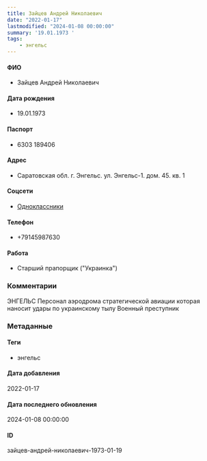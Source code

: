 ```yaml
---
title: Зайцев Андрей Николаевич
date: "2022-01-17"
lastmodified: "2024-01-08 00:00:00"
summary: '19.01.1973 '
tags: 
    - энгельс
---
```

<!--# pp1-->
<!--## Фигурант-->
<!--### Личные данные-->
#### ФИО
- Зайцев Андрей Николаевич
#### Дата рождения
- 19.01.1973
#### Паспорт
- 6303 189406
#### Адрес
- Саратовская обл. г. Энгельс. ул. Энгельс-1. дом. 45. кв. 1
#### Соцсети
- [Одноклассники](https://ok.ru/profile/556937185777)
#### Телефон
- +79145987630
#### Работа
- Старший прапорщик ("Украинка")
### Комментарии
ЭНГЕЛЬС
Персонал аэродрома стратегической авиации которая наносит удары по украинскому тылу
Военный преступник
### Метаданные
#### Теги
- энгельс
#### Дата добавления
2022-01-17
#### Дата последнего обновления
2024-01-08 00:00:00
#### ID
зайцев-андрей-николаевич-1973-01-19
<!--## END;-->
